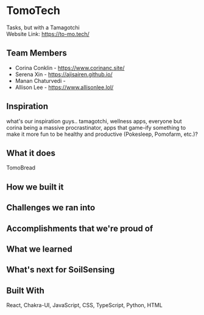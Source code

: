 # TomoTech
Tasks, but with a Tamagotchi \
Website Link: https://to-mo.tech/

## Team Members
- Corina Conklin - https://www.corinanc.site/
- Serena Xin - https://ajisairen.github.io/
- Manan Chaturvedi - 
- Allison Lee - https://www.allisonlee.lol/

## Inspiration

what's our inspiration guys.. tamagotchi, wellness apps, everyone but corina being a massive procrastinator, apps that game-ify something to make it more fun to be healthy and productive (Pokesleep, Pomofarm, etc.)?

## What it does
TomoBread 

## How we built it


## Challenges we ran into


## Accomplishments that we're proud of


## What we learned


## What's next for SoilSensing


## Built With
React, Chakra-UI, JavaScript, CSS, TypeScript, Python, HTML
